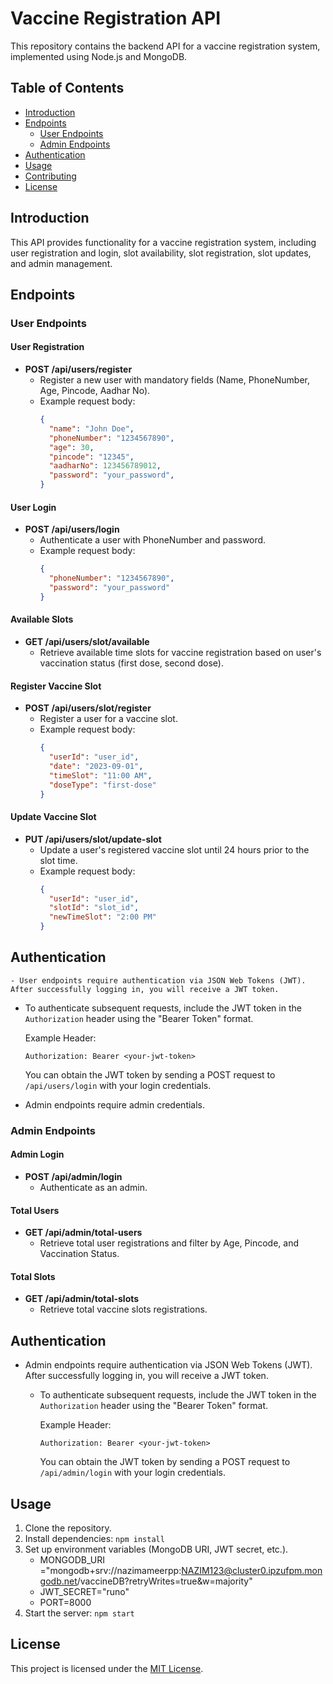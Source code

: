 # Vaccine Registration API

This repository contains the backend API for a vaccine registration system, implemented using Node.js and MongoDB.

## Table of Contents

- [Introduction](#introduction)
- [Endpoints](#endpoints)
  - [User Endpoints](#user-endpoints)
  - [Admin Endpoints](#admin-endpoints)
- [Authentication](#authentication)
- [Usage](#usage)
- [Contributing](#contributing)
- [License](#license)

## Introduction

This API provides functionality for a vaccine registration system, including user registration and login, slot availability, slot registration, slot updates, and admin management.

## Endpoints

### User Endpoints

#### User Registration

- **POST /api/users/register**
  - Register a new user with mandatory fields (Name, PhoneNumber, Age, Pincode, Aadhar No).
  - Example request body:
    ```json
    {
      "name": "John Doe",
      "phoneNumber": "1234567890",
      "age": 30,
      "pincode": "12345",
      "aadharNo": 123456789012,
      "password": "your_password",
    }
    ```

#### User Login

- **POST /api/users/login**
  - Authenticate a user with PhoneNumber and password.
  - Example request body:
    ```json
    {
      "phoneNumber": "1234567890",
      "password": "your_password"
    }
    ```

#### Available Slots

- **GET /api/users/slot/available**
  - Retrieve available time slots for vaccine registration based on user's vaccination status (first dose, second dose).

#### Register Vaccine Slot

- **POST /api/users/slot/register**
  - Register a user for a vaccine slot.
  - Example request body:
    ```json
    {
      "userId": "user_id",
      "date": "2023-09-01",
      "timeSlot": "11:00 AM",
      "doseType": "first-dose"
    }
    ```

#### Update Vaccine Slot

- **PUT /api/users/slot/update-slot**
  - Update a user's registered vaccine slot until 24 hours prior to the slot time.
  - Example request body:
    ```json
    {
      "userId": "user_id",
      "slotId": "slot_id",
      "newTimeSlot": "2:00 PM"
    }
    ```
## Authentication

    - User endpoints require authentication via JSON Web Tokens (JWT). After successfully logging in, you will receive a JWT token.

  - To authenticate subsequent requests, include the JWT token in the `Authorization` header using the "Bearer Token" format.

    Example Header:
    ```
    Authorization: Bearer <your-jwt-token>
    ```

    You can obtain the JWT token by sending a POST request to `/api/users/login` with your login credentials.

- Admin endpoints require admin credentials.

### Admin Endpoints

#### Admin Login

- **POST /api/admin/login**
  - Authenticate as an admin.

#### Total Users

- **GET /api/admin/total-users**
  - Retrieve total user registrations and filter by Age, Pincode, and Vaccination Status.

#### Total Slots

- **GET /api/admin/total-slots**
  - Retrieve total vaccine slots registrations.

## Authentication

- Admin endpoints require authentication via JSON Web Tokens (JWT). After successfully logging in, you will receive a JWT token.

  - To authenticate subsequent requests, include the JWT token in the `Authorization` header using the "Bearer Token" format.

    Example Header:
    ```
    Authorization: Bearer <your-jwt-token>
    ```

    You can obtain the JWT token by sending a POST request to `/api/admin/login` with your login credentials.

## Usage

1. Clone the repository.
2. Install dependencies: `npm install`
3. Set up environment variables (MongoDB URI, JWT secret, etc.).
    - MONGODB_URI ="mongodb+srv://nazimameerpp:NAZIM123@cluster0.ipzufpm.mongodb.net/vaccineDB?retryWrites=true&w=majority"
    - JWT_SECRET="runo"
    - PORT=8000
5. Start the server: `npm start`

## License

This project is licensed under the [MIT License](LICENSE).

